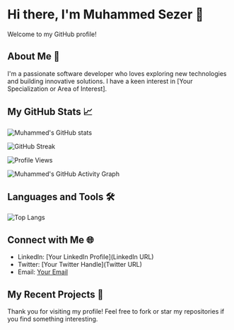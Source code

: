 # Hi there, I'm Muhammed Sezer 👋

Welcome to my GitHub profile!

## About Me 🚀
I'm a passionate software developer who loves exploring new technologies and building innovative solutions. I have a keen interest in [Your Specialization or Area of Interest]. 

## My GitHub Stats 📈

![Muhammed's GitHub stats](https://github-readme-stats.vercel.app/api?username=sezer-muhammed&show_icons=true&theme=radical)

![GitHub Streak](https://github-readme-streak-stats.herokuapp.com/?user=sezer-muhammed&theme=radical)

![Profile Views](https://komarev.com/ghpvc/?username=sezer-muhammed&color=brightgreen)

![Muhammed's GitHub Activity Graph](https://activity-graph.herokuapp.com/graph?username=sezer-muhammed&theme=rogue)

## Languages and Tools 🛠️

![Top Langs](https://github-readme-stats.vercel.app/api/top-langs/?username=sezer-muhammed&layout=compact&theme=radical)

<!-- You can add specific languages and tools here -->

## Connect with Me 🌐
- LinkedIn: [Your LinkedIn Profile](LinkedIn URL)
- Twitter: [Your Twitter Handle](Twitter URL)
- Email: [Your Email](mailto:your-email@example.com)

## My Recent Projects 💼

<!-- You can list your projects with links here -->

Thank you for visiting my profile! Feel free to fork or star my repositories if you find something interesting.
